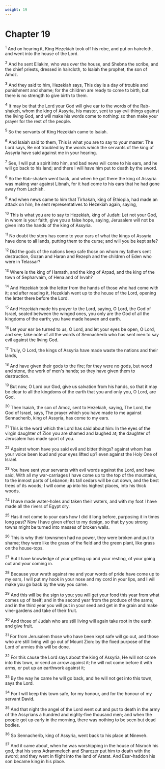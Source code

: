 ```yaml
---
weight: 19
---
```


# Chapter 19

<sup>1</sup> And on hearing it, King Hezekiah took off his robe, and put on haircloth, and went into the house of the Lord. 

<sup>2</sup> And he sent Eliakim, who was over the house, and Shebna the scribe, and the chief priests, dressed in haircloth, to Isaiah the prophet, the son of Amoz. 

<sup>3</sup> And they said to him, Hezekiah says, This day is a day of trouble and punishment and shame; for the children are ready to come to birth, but there is no strength to give birth to them. 

<sup>4</sup> It may be that the Lord your God will give ear to the words of the Rab-shakeh, whom the king of Assyria, his master, sent to say evil things against the living God, and will make his words come to nothing: so then make your prayer for the rest of the people. 

<sup>5</sup> So the servants of King Hezekiah came to Isaiah. 

<sup>6</sup> And Isaiah said to them, This is what you are to say to your master: The Lord says, Be not troubled by the words which the servants of the king of Assyria have said against me in your hearing. 

<sup>7</sup> See, I will put a spirit into him, and bad news will come to his ears, and he will go back to his land; and there I will have him put to death by the sword. 

<sup>8</sup> So the Rab-shakeh went back, and when he got there the king of Assyria was making war against Libnah, for it had come to his ears that he had gone away from Lachish. 

<sup>9</sup> And when news came to him that Tirhakah, king of Ethiopia, had made an attack on him, he sent representatives to Hezekiah again, saying, 

<sup>10</sup> This is what you are to say to Hezekiah, king of Judah: Let not your God, in whom is your faith, give you a false hope, saying, Jerusalem will not be given into the hands of the king of Assyria. 

<sup>11</sup> No doubt the story has come to your ears of what the kings of Assyria have done to all lands, putting them to the curse; and will you be kept safe? 

<sup>12</sup> Did the gods of the nations keep safe those on whom my fathers sent destruction, Gozan and Haran and Rezeph and the children of Eden who were in Telassar? 

<sup>13</sup> Where is the king of Hamath, and the king of Arpad, and the king of the town of Sepharvaim, of Hena and of Ivvah? 

<sup>14</sup> And Hezekiah took the letter from the hands of those who had come with it; and after reading it, Hezekiah went up to the house of the Lord, opening the letter there before the Lord. 

<sup>15</sup> And Hezekiah made his prayer to the Lord, saying, O Lord, the God of Israel, seated between the winged ones, you only are the God of all the kingdoms of the earth; you have made heaven and earth. 

<sup>16</sup> Let your ear be turned to us, O Lord, and let your eyes be open, O Lord, and see; take note of all the words of Sennacherib who has sent men to say evil against the living God. 

<sup>17</sup> Truly, O Lord, the kings of Assyria have made waste the nations and their lands, 

<sup>18</sup> And have given their gods to the fire; for they were no gods, but wood and stone, the work of men's hands; so they have given them to destruction. 

<sup>19</sup> But now, O Lord our God, give us salvation from his hands, so that it may be clear to all the kingdoms of the earth that you and only you, O Lord, are God. 

<sup>20</sup> Then Isaiah, the son of Amoz, sent to Hezekiah, saying, The Lord, the God of Israel, says, The prayer which you have made to me against Sennacherib, king of Assyria, has come to my ears. 

<sup>21</sup> This is the word which the Lord has said about him: In the eyes of the virgin daughter of Zion you are shamed and laughed at; the daughter of Jerusalem has made sport of you. 

<sup>22</sup> Against whom have you said evil and bitter things? against whom has your voice been loud and your eyes lifted up? even against the Holy One of Israel. 

<sup>23</sup> You have sent your servants with evil words against the Lord, and have said, With all my war-carriages I have come up to the top of the mountains, to the inmost parts of Lebanon; its tall cedars will be cut down, and the best trees of its woods; I will come up into his highest places, into his thick woods. 

<sup>24</sup> I have made water-holes and taken their waters, and with my foot I have made all the rivers of Egypt dry. 

<sup>25</sup> Has it not come to your ears how I did it long before, purposing it in times long past? Now I have given effect to my design, so that by you strong towns might be turned into masses of broken walls. 

<sup>26</sup> This is why their townsmen had no power, they were broken and put to shame; they were like the grass of the field and the green plant, like grass on the house-tops. 

<sup>27</sup> But I have knowledge of your getting up and your resting, of your going out and your coming in. 

<sup>28</sup> Because your wrath against me and your words of pride have come up to my ears, I will put my hook in your nose and my cord in your lips, and I will make you go back by the way you came. 

<sup>29</sup> And this will be the sign to you: you will get your food this year from what comes up of itself; and in the second year from the produce of the same; and in the third year you will put in your seed and get in the grain and make vine-gardens and take of their fruit. 

<sup>30</sup> And those of Judah who are still living will again take root in the earth and give fruit. 

<sup>31</sup> For from Jerusalem those who have been kept safe will go out, and those who are still living will go out of Mount Zion: by the fixed purpose of the Lord of armies this will be done. 

<sup>32</sup> For this cause the Lord says about the king of Assyria, He will not come into this town, or send an arrow against it; he will not come before it with arms, or put up an earthwork against it; 

<sup>33</sup> By the way he came he will go back, and he will not get into this town, says the Lord. 

<sup>34</sup> For I will keep this town safe, for my honour, and for the honour of my servant David. 

<sup>35</sup> And that night the angel of the Lord went out and put to death in the army of the Assyrians a hundred and eighty-five thousand men; and when the people got up early in the morning, there was nothing to be seen but dead bodies. 

<sup>36</sup> So Sennacherib, king of Assyria, went back to his place at Nineveh. 

<sup>37</sup> And it came about, when he was worshipping in the house of Nisroch his god, that his sons Adrammelech and Sharezer put him to death with the sword; and they went in flight into the land of Ararat. And Esar-haddon his son became king in his place. 


